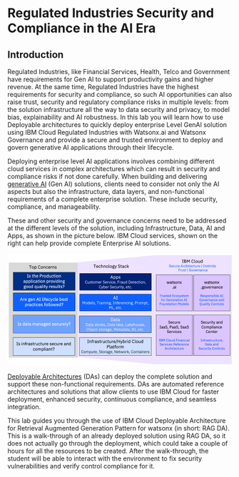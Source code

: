 # Regulated Industries Security and Compliance in the AI Era 

## Introduction

Regulated Industries, like Financial Services, Health, Telco and Government have requirements for Gen AI to support productivity gains and higher revenue. At the same time, Regulated Industries have the highest requirements for security and compliance, so such AI opportunities can also raise trust, security and regulatory compliance risks in multiple levels: from the solution infrastructure all the way to data security and privacy, to model bias, explainability and AI robustness. In this lab you will learn how to use Deployable architectures to quickly deploy enterprise Level GenAI solution using IBM Cloud Regulated Industries with Watsonx.ai and Watsonx Governance and provide a secure and trusted environment to deploy and govern generative AI applications through their lifecycle.

Deploying enterprise level AI applications involves combining different cloud services in complex architectures which can result in security and compliance risks if not done carefully.
When building and delivering [generative AI](https://www.ibm.com/topics/generative-ai?utm_source=ibm_developer&utm_content=in_content_link&utm_id=tutorials_awb-maximize-gen-ai-on-ibm-cloud-deployable-architectures&cm_sp=ibmdev-_-developer-tutorials-_-ibmcom) (Gen AI) solutions, clients need to consider not only the AI aspects but also the infrastructure, data layers, and non-functional requirements of a complete enterprise solution. These include security, compliance, and manageability.

These and other security and governance concerns need to be addressed at the different levels of the solution, including Infrastructure, Data, AI and Apps, as shown in the picture below. IBM Cloud services, shown on the right can help provide complete Enterprise AI solutions.

![alt text](../images/intro.png)

[Deployable Architectures](https://www.ibm.com/blog/deployable-architecture-on-ibm-cloud-simplifying-system-deployment/?utm_source=ibm_developer&utm_content=in_content_link&utm_id=tutorials_awb-maximize-gen-ai-on-ibm-cloud-deployable-architectures&cm_sp=ibmdev-_-developer-tutorials-_-ibmcom) (DAs) can deploy the complete solution and support these non-functional requirements. DAs are automated reference architectures and solutions that allow clients to use IBM Cloud for faster deployment, enhanced security, continuous compliance, and seamless integration.

This lab guides you through the use of IBM Cloud Deployable Architecture for Retrieval Augmented Generation Pattern for watsonx (in short: RAG DA). This is a walk-through of an already deployed solution using RAG DA, so it does not actually go through the deployment, which could take a couple of hours for all the resources to be created. After the walk-through, the student will be able to interact with the environment to fix security vulnerabilities and verify control compliance for it.
